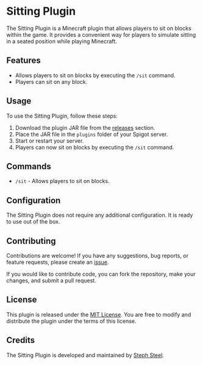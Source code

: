 # Sitting Plugin

The Sitting Plugin is a Minecraft plugin that allows players to sit on blocks within the game. It provides a convenient way for players to simulate sitting in a seated position while playing Minecraft.

## Features

- Allows players to sit on blocks by executing the `/sit` command.
- Players can sit on any block.

## Usage

To use the Sitting Plugin, follow these steps:

1. Download the plugin JAR file from the [releases](https://github.com/StephSteel/SittingPlugin/releases/tag/sitting) section.
2. Place the JAR file in the `plugins` folder of your Spigot server.
3. Start or restart your server.
4. Players can now sit on  blocks by executing the `/sit` command.

## Commands

- `/sit` - Allows players to sit on blocks.

## Configuration

The Sitting Plugin does not require any additional configuration. It is ready to use out of the box.

## Contributing

Contributions are welcome! If you have any suggestions, bug reports, or feature requests, please create an [issue](https://github.com/StephSteel/SittingPlugin/issues).

If you would like to contribute code, you can fork the repository, make your changes, and submit a pull request.

## License

This plugin is released under the [MIT License](https://github.com/StephSteel/SittingPlugin/blob/main/LICENSE). You are free to modify and distribute the plugin under the terms of this license.

## Credits

The Sitting Plugin is developed and maintained by [Steph Steel](https://github.com/StephSteel).

